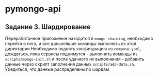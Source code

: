 # pymongo-api

## Задание 3. Шардирование
Переработанное приложение находится в `mongo-sharding`, необходимо перейти в него, и все дальнейшие команды выполнять из этой директории
Необходимо поднять конфигурацию из `compose.yaml`, дождаться, пока сервисы поднимутся - выполнить команды из `scripts/mongo-init.sh`
и после удачного их выполнения - добавить данные через скрипт заполнения данных `scripts/add-data.sh`.
Убедиться, что данные распределены по шардам 
